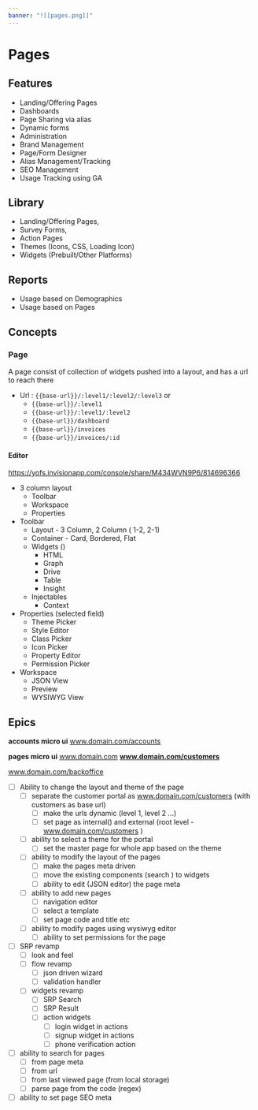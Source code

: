 ```yaml
---
banner: "![[pages.png]]"
---
```


# Pages

## Features
    
-   Landing/Offering Pages
-   Dashboards
-   Page Sharing via alias 
-   Dynamic forms
-   Administration
-   Brand Management
-   Page/Form Designer
-   Alias Management/Tracking
-   SEO Management
-   Usage Tracking using GA

## Library 
    
-   Landing/Offering Pages, 
-   Survey Forms, 
-   Action Pages
-   Themes (Icons, CSS, Loading Icon)
-   Widgets (Prebuilt/Other Platforms)
    
## Reports
-   Usage based on Demographics
-   Usage based on Pages
    
## Concepts 

### Page

A page consist of collection of widgets pushed into a layout, and has a url to reach there

- Url : `{{base-url}}/:level1/:level2/:level3` or
	- `{{base-url}}/:level1` 
	- `{{base-url}}/:level1/:level2` 
	-   `{{base-url}}/dashboard`
	-   `{{base-url}}/invoices`
	-   `{{base-url}}/invoices/:id`

#### Editor

https://yofs.invisionapp.com/console/share/M434WVN9P6/814696366

- 3 column layout
	- Toolbar
	- Workspace
	- Properties
- Toolbar
	- Layout - 3 Column, 2 Column ( 1-2, 2-1)
	- Container - Card, Bordered, Flat
	- Widgets ()
		- HTML
		- Graph
		- Drive
		- Table
		- Insight
	- Injectables
		- Context
- Properties (selected field)
	- Theme Picker
	- Style Editor
	- Class Picker
	- Icon Picker
	- Property Editor
	- Permission Picker
- Workspace
	- JSON View
	- Preview
	- WYSIWYG View

## Epics

**accounts micro ui**
www.domain.com/accounts

**pages micro ui**
www.domain.com
**www.domain.com/customers**

www.domain.com/backoffice

- [ ] Ability to change the layout and theme of the page
	- [ ] separate the customer portal as www.domain.com/customers (with customers as base url)
		- [ ] make the urls dynamic (level 1, level 2 ...)
		- [ ] set page as internal() and external (root level - www.domain.com/customers )
	- [ ] ability to select a theme for the portal
		- [ ] set the master page for whole app based on the theme
	- [ ] ability to modify the layout of the pages
		- [ ] make the pages meta driven 
		- [ ] move the existing components (search ) to widgets
		- [ ] ability to edit (JSON editor) the page meta
	- [ ] ability to add new pages
		- [ ] navigation editor 
		- [ ] select a template
		- [ ] set page code and title etc
	- [ ] ability to modify pages using wysiwyg editor
		- [ ] ability to set permissions for the page
- [ ] SRP revamp
	- [ ] look and feel
	- [ ] flow revamp 
		- [ ] json driven wizard 
		- [ ] validation handler
	- [ ] widgets revamp
		- [ ] SRP Search
		- [ ] SRP Result
		- [ ] action widgets
			- [ ] login widget in actions
			- [ ] signup widget in actions
			- [ ] phone verification action
- [ ] ability to search for pages 
	- [ ] from page meta
	- [ ] from url
	- [ ] from last viewed page (from local storage)
	- [ ] parse page from the code (regex)
- [ ] ability to set page SEO meta
